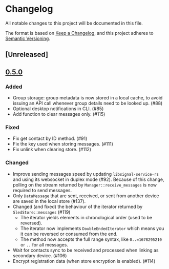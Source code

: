 # Changelog

All notable changes to this project will be documented in this file.

The format is based on [Keep a Changelog](https://keepachangelog.com/en/1.0.0/),
and this project adheres to [Semantic Versioning](https://semver.org/spec/v2.0.0.html).

## [Unreleased]

## [0.5.0]

### Added

- Group storage: group metadata is now stored in a local cache, to avoid issuing an API call whenever 
  group details need to be looked up. (#88)
- Optional desktop notifications in CLI. (#85)
- Add function to clear messages only. (#115)

### Fixed

- Fix get contact by ID method. (#91)
- Fix the key used when storing messages. (#111)
- Fix unlink when clearing store. (#112)

### Changed

- Improve sending messages speed by updating `libsignal-service-rs` and using its websocket in duplex mode (#92). Because of this change, polling on the stream returned by `Manager::receive_messages` is now required to send messages.
- Only `DataMessage` that are sent, received, or sent from another device are saved in the local store (#137).
- Changed (and fixed) the behaviour of the iterator returned by `SledStore::messages` (#119)
  * The iterator yields elements in chronological order (used to be reversed).
  * The iterator now implements `DoubleEndedIterator` which means you it can be reversed or consumed from the end.
  * The method now accepts the full range syntax, like `0..=1678295210` or `..` for all messages.
- Wait for contacts sync to be received and processed when linking as secondary device. (#106)
- Encrypt registration data (when store encryption is enabled). (#114)

[0.5.0]: https://github.com/whisperfish/presage/compare/0.4.0...0.5.0
